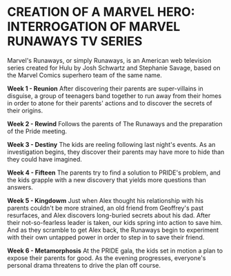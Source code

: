 # CREATION OF A MARVEL HERO: INTERROGATION OF MARVEL RUNAWAYS TV SERIES

 Marvel's Runaways, or simply Runaways, is an American web television series created for Hulu by Josh Schwartz and Stephanie Savage, based on the Marvel Comics superhero team of the same name. 

**Week 1 - Reunion** After discovering their parents are super-villains in disguise, a group of teenagers band together to run away from their homes in order to atone for their parents' actions and to discover the secrets of their origins. 

**Week 2 - Rewind** Follows the parents of The Runaways and the preparation of the Pride meeting. 

**Week 3 - Destiny** The kids are reeling following last night's events. As an investigation begins, they discover their parents may have more to hide than they could have imagined. 

**Week 4 - Fifteen** The parents try to find a solution to PRIDE's problem, and the kids grapple with a new discovery that yields more questions than answers.

**Week 5 - Kingdowm** Just when Alex thought his relationship with his parents couldn't be more strained, an old friend from Geoffrey's past resurfaces, and Alex discovers long-buried secrets about his dad. After their not-so-fearless leader is taken, our kids spring into action to save him. And as they scramble to get Alex back, the Runaways begin to experiment with their own untapped power in order to step in to save their friend.

**Week 6 - Metamorphosis** At the PRIDE gala, the kids set in motion a plan to expose their parents for good. As the evening progresses, everyone's personal drama threatens to drive the plan off course.